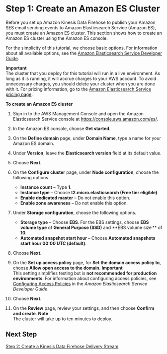 # Step 1: Create an Amazon ES Cluster<a name="event-publishing-elasticsearch-cluster"></a>

Before you set up Amazon Kinesis Data Firehose to publish your Amazon SES email sending events to Amazon Elasticsearch Service \(Amazon ES\), you must create an Amazon ES cluster\. This section shows how to create an Amazon ES cluster using the Amazon ES console\.

For the simplicity of this tutorial, we choose basic options\. For information about all available options, see the [Amazon Elasticsearch Service Developer Guide](https://docs.aws.amazon.com/elasticsearch-service/latest/developerguide/what-is-amazon-elasticsearch-service.html)\.

**Important**  
The cluster that you deploy for this tutorial will run in a live environment\. As long as it is running, it will accrue charges to your AWS account\. To avoid unnecessary charges, you should delete your cluster when you are done with it\. For pricing information, go to the [Amazon Elasticsearch Service pricing page](https://aws.amazon.com/elasticsearch-service/pricing/)\. 

**To create an Amazon ES cluster**

1. Sign in to the AWS Management Console and open the Amazon Elasticsearch Service console at [https://console\.aws\.amazon\.com/es/](https://console.aws.amazon.com/es/)\.

1. In the Amazon ES console, choose **Get started**\.

1. On the **Define domain** page, under **Domain Name**, type a name for your Amazon ES domain\.

1. Under **Version**, leave the **Elasticsearch version** field at its default value\.

1. Choose **Next**\.

1. On the **Configure cluster** page, under **Node configuration**, choose the following options\.
   + **Instance count** – Type **1**\.
   + **Instance type** – Choose **t2\.micro\.elasticsearch \(Free tier eligible\)**\.
   + **Enable dedicated master** – Do not enable this option\.
   + **Enable zone awareness** – Do not enable this option\.

1. Under **Storage configuration**, choose the following options\.
   + **Storage type** – Choose **EBS**\. For the EBS settings, choose **EBS volume type** of **General Purpose \(SSD\)** and **EBS volume size ** of **10**\.
   + **Automated snapshot start hour** – Choose **Automated snapshots start hour 00:00 UTC \(default\)**\.

1. Choose **Next**\.

1. On the **Set up access policy** page, for **Set the domain access policy to**, choose **Allow open access to the domain**\.
**Important**  
This setting simplifies testing but is **not recommended for production environments**\. For information about configuring access policies, see [Configuring Access Policies](https://docs.aws.amazon.com/elasticsearch-service/latest/developerguide/es-createupdatedomains.html#es-createdomain-configure-access-policies) in the *Amazon Elasticsearch Service Developer Guide*\.

1. Choose **Next**\.

1. On the **Review** page, review your settings, and then choose **Confirm and create**\.
**Note**  
The cluster will take up to ten minutes to deploy\.

## Next Step<a name="event-publishing-elasticsearch-cluster-next-step"></a>

[Step 2: Create a Kinesis Data Firehose Delivery Stream](event-publishing-elasticsearch-firehose-stream.md)